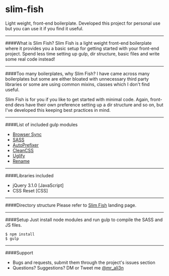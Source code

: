 # slim-fish
Light weight, front-end boilerplate. Developed this project for personal use but you can use it if you find it useful.

---

####What is Slim Fish?
Slim Fish is a light weight front-end boilerplate where it provides you a basic setup for getting started with your front-end project. Spend less time setting up gulp, dir structure, basic files and write some real code instead!

---

####Too many boilerplates, why Slim Fish?
I have came across many boilerplates but some are either bloated with unnecessary third party libraries or some are using common mixins, classes which I don't
find useful.

Slim Fish is for you if you like to get started with minimal code. Again, front-end devs have their own preference setting up a dir structure and so on, but I've
developed this keeping best practices in mind.

---

####List of included gulp modules
- [Browser Sync](https://www.browsersync.io/)
- [SASS](http://www.sassmeister.com/)
- [AutoPrefixer](https://github.com/postcss/autoprefixer)
- [CleanCSS](https://github.com/scniro/gulp-clean-css)
- [Uglify](https://github.com/terinjokes/gulp-uglify)
- [Rename](https://github.com/hparra/gulp-rename)

---

####Libraries included
- jQuery 3.1.0 [JavaScript]
- CSS Reset [CSS]

---

####Directory structure
Please refer to [Slim Fish](https://i-break-codes.github.io/slim-fish/) landing page.

---

####Setup
Just install node modules and run gulp to compile the SASS and JS files.

```
$ npm install
$ gulp
```

---

####Support
- Bugs and requests, submit them through the project's issues section
- Questions? Suggestions? DM or Tweet me [@mr_ali3n](https://twitter.com/mr_ali3n)